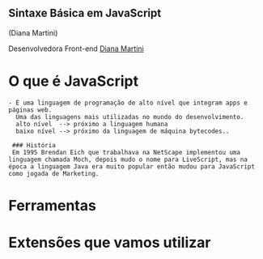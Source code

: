 ## Sintaxe Básica em JavaScript 
(Diana Martini)

Desenvolvedora Front-end
[Diana Martini](https://github.com/dianamartine)

# O que é JavaScript 

    - É uma linguagem de programação de alto nível que integram apps e páginas web.
      Uma das linguagens mais utilizadas no mundo do desenvolvimento.
      alto nível  --> próximo a linguagem humana
      baixo nível --> próximo da linguagem de máquina bytecodes..

     ### História
     Em 1995 Brendan Eich que trabalhava na NetScape implementou uma linguagem chamada Moch, depois mudo o nome para LiveScript, mas na época a linguagem Java era muito popular então mudou para JavaScript como jogada de Marketing.

# Ferramentas

# Extensões que vamos utilizar




